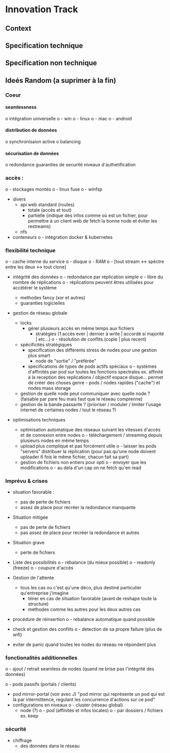 # Innovation Track

## Context



## Specification technique

## Specification non technique

## Ideés Random (a suprimer à la fin)


### Coeur
  #### seamlessness
o    intégration universelle
o      - win
o      - linux
o      - mac
o      - android
  #### distribution de données
o    synchronisaion active
o    balancing

  #### sécurisation de données
o    redondance
    guaranties de securité
    niveaux d'authetification


### accès :
o - stockages montés
o   - linux fuse
o   - winfsp
 - divers
   - api web standard (routes)
     - totale (accès et tout)
     - partielle (indique des infos comme où est un fichier, pour permettre à un client web de fetch la bonne node et éviter les restreams)
   - nfs
 - conteneurs
o   - intégration docker & kubernetes


### flexibilité technique

o - cache interne du service
o   - disque
o   - RAM
o   - [tout stream <-> spèctre entre les deux <-> tout clone]
 - intégrité des données
o   - redondance par réplication simple
o     - libre du nombre de réplications
o     - réplications peuvent êtres utilisées pour accélérer le système
    - methodes fancy (xor et autres)
   - guaranties logicielles
 - gestion de réseau globale
   - locks
     - gérer plusieurs accès en même temps aux fichiers
       - stratégies (1 accès ever | dernier à write | accordé si majorité | etc...)
o       - résolution de conflits (copie | plus recent)
   - spécificités stratégiques
     - specification des différents stress de nodes pour une gestion plus smart
       - node de "sortie" / "préférée"
     - specifications de types de pods actifs spéciaux
o       - systèmes d'affinités par pod sur toutes les fonctions spectrales
            ex. affinité à la reception des replications / objectif espace disque...
            permet de créer des choses genre
             - pods / nodes rapides ("cache") et nodes mass storage
   - gestion de quelle node peut communiquer avec quelle node ? (faisable par pare feu mais faut que le réseau comprenne)
   - gestion de la bande passante ? (prioriser / moduler / limiter l'usage internet de certaines nodes / tout le réseau ?)

 - optimisations techniques
   - optimisation automatique des réseaux suivant les vitesses d'accès et de connexion entre nodes
o   - téléchargement / streaming depuis plusieurs nodes en même temps
   - upload plus compliqué et pas forcément utile
o   - laisser les pods "servers" distribuer la réplication (pour pas qu'une node doivent uploader 6 fois le même fichier, chacun fait sa part)
    - gestion de fichiers non entiers pour opti
o      - envoyer que les modifications
o      - au dela d'un cap on ne fetch qu'en read

### Imprévu & crises

 - situation favorable :
   - pas de perte de fichiers
   - assez de place pour recréer la redondance manquante
 - Situation mitigée
   - pas de perte de fichiers
   - pas assez de place pour recréer la redondance et autres
- Situation grave
  - perte de fichiers

 - Liste des possibilités
o   - rebalance (du mieux possible)
o   - readonly (freeze)
o   - coupure d'accès
 - Gestion de l'attente
   - tous les cas ou c'est qu'une déco, plus destiné particulier qu'entreprise j'imagine
     - timer en cas de situation favorable (avant de reshape toute la structure)
     - methodes comme les autres pour les deux autres cas
 - procédure de réinsertion
o  - rebalance automatique quand possible
  - check et gestion des conflits
o - detection de sa propre failure (plus de wifi)
   - eviter de panic quand toutes les nodes du réseau ne répondent plus

### fonctionalités additionnelles

o - ajout / retrait seamless de nodes (quand ne brise pas l'intégrité des données)

o - pods passifs (portals / clients)
 - pod mirror-portal (voir avec J)
    "pod mirror qui représente un pod qui est là par intermittence,
    regulant les concurrence d'actions sur ce pod"
 - configurations en niveaux
o   - cluster (réseau global)
     - node (?)
o       - pod (affinités et infos locales)
o         - par dossiers / fichiers
            ex. keep


### sécurité

- chiffrage
  - des données dans le réseau